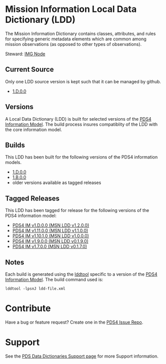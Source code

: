 # Mission Information Local Data Dictionary (LDD)

The Mission Information Dictionary contains classes, attributes, and rules for specifying generic metadata elements which are common among mission observations (as opposed to other types of observations).

Steward: [IMG Node](https://pds-imaging.jpl.nasa.gov/)

## Current Source

Only one LDD source version is kept such that it can be managed by github.

- [1.D.0.0](src)

## Versions

A Local Data Dictionary (LDD) is built for selected versions of the [PDS4 Information Model](https://pds.nasa.gov/pds4/doc/im/).
The build process insures compatiblity of the LDD with the core information model.

## Builds

This LDD has been built for the following versions of the PDS4 information models.

- [1.D.0.0](build/1.D.0.0)
- [1.B.0.0](build/1.B.0.0)
- older versions available as tagged releases

## Tagged Releases

This LDD has been tagged for release for the following versions of the PDS4 information model:

- [PDS4 IM v1.D.0.0  (MSN LDD v1.2.0.0)](https://github.com/nasa-pds-data-dictionaries/ldd-msn/releases/tag/v1.2.0.0)
- [PDS4 IM v1.11.0.0 (MSN LDD v1.1.0.0)](https://github.com/nasa-pds-data-dictionaries/ldd-msn/releases/tag/v1.1.0.0)
- [PDS4 IM v1.10.1.0 (MSN LDD v1.0.0.0)](https://github.com/nasa-pds-data-dictionaries/ldd-msn/releases/tag/v1.0.0.0)
- [PDS4 IM v1.9.0.0 (MSN LDD v0.1.9.0)](https://github.com/nasa-pds-data-dictionaries/ldd-msn/releases/tag/v0.1.9.0)
- [PDS4 IM v1.7.0.0 (MSN LDD v0.1.7.0)](https://github.com/nasa-pds-data-dictionaries/ldd-msn/releases/tag/v0.1.7.0)

## Notes

Each build is generated using the [lddtool](https://pds.nasa.gov/tools/about/ldd/) specific to a version of the [PDS4 Information Model](https://pds.nasa.gov/datastandards/documents/im/). The build command used is:

```
lddtool -lpsnJ ldd-file.xml
```


# Contribute

Have a bug or feature request? Create one in the [PDS4 Issue Repo](https://github.com/pds-data-dictionaries/PDS4-LDD-Issue-Repo/issues/new/choose).


# Support

See the [PDS Data Dictionaries Support page](https://pds-data-dictionaries.github.io/support/) for more Support information.


